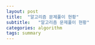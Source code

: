 ```yaml
---
layout: post
title:  "알고리즘 문제풀이 현황"
subtitle:   "알고리즘 문제풀이 현황"
categories: algorithm
tags: summary
---
```


